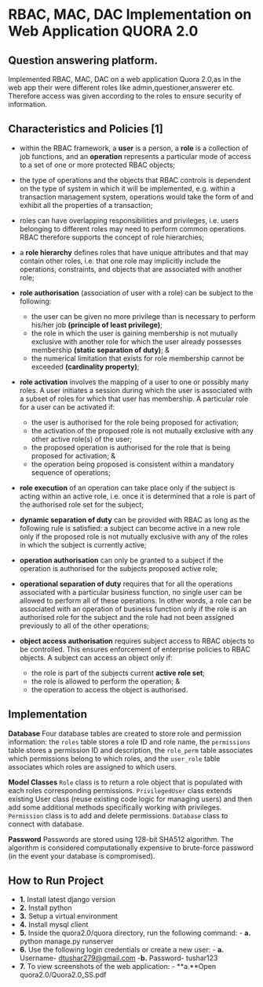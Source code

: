 # RBAC, MAC, DAC Implementation on Web Application QUORA 2.0

## Question answering platform.

Implemented RBAC, MAC, DAC on a web application Quora 2.0,as in the web app their were different roles like admin,questioner,answerer etc. Therefore access was given according to the roles to ensure security of information.

## Characteristics and Policies [1]

- within the RBAC framework, a **user** is a person, a **role** is a collection of job functions, and an **operation** represents a particular mode of access to a set of one or more protected RBAC objects; 

- the type of operations and the objects that RBAC controls is dependent on the type of system in which it will be implemented, e.g. within a  transaction management system, operations would take the form of and exhibit all the properties of a transaction;

- roles can have overlapping responsibilities and privileges, i.e. users belonging to different roles may need to perform common operations. RBAC therefore supports the concept of role hierarchies; 

- a **role hierarchy** defines roles that have unique attributes and that may contain other roles, i.e. that one role may implicitly include the operations, constraints, and objects that are associated with another role; 

- **role authorisation** (association of user with a role) can be subject to the following:
    - the user can be given no more privilege than is necessary to perform his/her job **(principle of least privilege)**; 
    - the role in which the user is gaining membership is not mutually exclusive with another role for which the user already possesses membership **(static separation of duty)**; & 
    - the numerical limitation that exists for role membership cannot be exceeded **(cardinality property)**; 
 
- **role activation** involves the mapping of a user to one or possibly many  roles. A user initiates a session during which the user is associated with a subset of roles for which that user has membership. A particular role for a user can be activated if: 
    - the user is authorised for the role being proposed for activation; 
    - the activation of the proposed role is not mutually exclusive with any other active role(s) of the user; 
    - the proposed operation is authorised for the role that is being proposed for activation; & 
    - the operation being proposed is consistent within a mandatory sequence of operations; 

- **role execution** of an operation can take place only if the subject is acting within an active role, i.e. once it is determined that a role is part of the authorised role set for the subject; 

- **dynamic separation of duty** can be provided with RBAC as long as the following rule is satisfied: a subject can become active in a new role  only if the proposed role is not mutually exclusive with any of the roles in which the subject is currently active; 

- **operation authorisation** can only be granted to a subject if the operation is authorised for the subjects proposed active role; 

- **operational separation of duty** requires that for all the operations associated with a particular business function, no single user can be allowed to perform all of these operations. In other words, a role can be associated with an operation of business function only if the role is an authorised role for the subject and the role had not been assigned previously to all of the other operations; 

- **object access authorisation** requires subject access to RBAC objects to be controlled. This ensures enforcement of enterprise policies to RBAC objects. A subject can access an object only if: 
    - the role is part of the subjects current **active role set**; 
    - the role is allowed to perform the operation; & 
    - the operation to access the object is authorised. 

## Implementation

**Database**    Four database tables are created to store role and permission information: the `roles` table stores a role ID and role name, the `permissions` table stores a permission ID and description, the `role_perm` table associates which permissions belong to which roles, and the `user_role` table associates which roles are assigned to which users.

**Model Classes**   `Role` class is to return a role object that is populated with each roles corresponding permissions. `PrivilegedUser` class extends existing User class (reuse existing code logic for managing users) and then add some additional methods specifically working with privileges. `Permission` class is to add and delete permissions. `Database` class to connect with database.

**Password**    Passwords are stored using 128-bit SHA512 algorithm. The algorithm is considered computationally expensive to brute-force password (in the event your database is compromised).

## How to Run Project
- **1.** Install latest django version
- **2.** Install python
- **3.** Setup a virtual environment
- **4.** Install mysql client
- **5.** Inside the quora2.0/quora directory, run the following command:
          - **a.** python manage.py runserver
- **6.** Use the following login credentials or create a new user:
         - **a.** Username- dtushar279@gmail.com
          -**b.** Password- tushar123
- **7.** To view screenshots of the web application:
         - **a.**Open quora2.0/Quora2.0_SS.pdf


